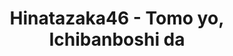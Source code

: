---
layout: videojs
title: Hinatazaka46 - Tomo yo, Ichibanboshi da
category: mv
description: >+
    Music & Arrangement: Nakamura Taisuke, TomoLow
    
    Director: Okubo Takuro
    
    Choreographer: Mizuki Marie, YUYU
    
    Producer: Kohama Hajime

    Production: P.I.C.S.
    
    Filming Cooperation: Ibaraki Prefectural Kashima Soccer Stadium
    
    Translation by @sasori39883522
id: lsQoVMk9nVUV
lang: en
plink: https://hinatacampaign.github.io/tomo-yo-ichibanboshi-da.html
subtitles: 日向坂46友よ一番星だ.en.vtt
video_url: https://youtu.be/uV_Caa5Z_Bs
thumbnail: https://i.ytimg.com/vi/uV_Caa5Z_Bs/maxresdefault.jpg
hinatrivia: https://x.com/hinatacampaign/status/1838807403430600966
upload_date: 2023-04-18
---